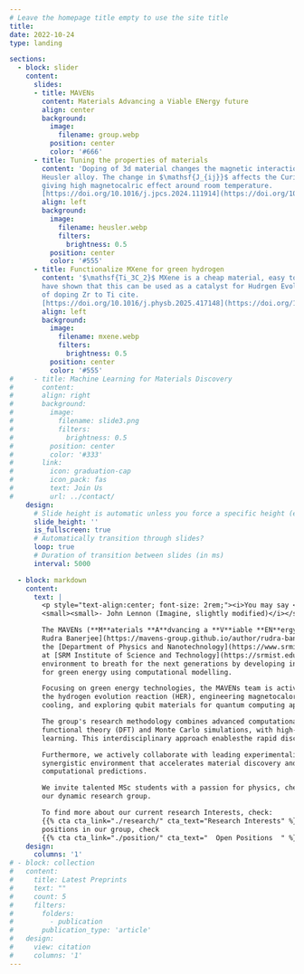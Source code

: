 ```yaml
---
# Leave the homepage title empty to use the site title
title:
date: 2022-10-24
type: landing

sections:
  - block: slider
    content:
      slides:
      - title: MAVENs
        content: Materials Advancing a Viable ENergy future
        align: center
        background:
          image:
            filename: group.webp
          position: center
          color: '#666'
      - title: Tuning the properties of materials
        content: 'Doping of 3d material changes the magnetic interaction $\mathsf{J_{ij}}$ considerably in
        Heusler alloy. The change in $\mathsf{J_{ij}}$ affects the Curie temperature of the materials,
        giving high magnetocalric effect around room temperature.
        [https://doi.org/10.1016/j.jpcs.2024.111914](https://doi.org/10.1016/j.jpcs.2024.111914)'
        align: left
        background:
          image:
            filename: heusler.webp
            filters:
              brightness: 0.5
          position: center
          color: '#555'
      - title: Functionalize MXene for green hydrogen
        content: '$\mathsf{Ti_3C_2}$ MXene is a cheap material, easy to synthesis in production scale. We
        have shown that this can be used as a catalyst for Hudrgen Evolution Reaction(HER) by means
        of doping Zr to Ti cite.
        [https://doi.org/10.1016/j.physb.2025.417148](https://doi.org/10.1016/j.physb.2025.417148)'
        align: left
        background:
          image:
            filename: mxene.webp
            filters:
              brightness: 0.5
          position: center
          color: '#555'
#     - title: Machine Learning for Materials Discovery
#       content:
#       align: right
#       background:
#         image:
#           filename: slide3.png
#           filters:
#             brightness: 0.5
#         position: center
#         color: '#333'
#       link:
#         icon: graduation-cap
#         icon_pack: fas
#         text: Join Us
#         url: ../contact/
    design:
      # Slide height is automatic unless you force a specific height (e.g. '400px')
      slide_height: ''
      is_fullscreen: true
      # Automatically transition through slides?
      loop: true
      # Duration of transition between slides (in ms)
      interval: 5000

  - block: markdown
    content:
      text: |
        <p style="text-align:center; font-size: 2rem;"><i>You may say <b>we</b> are a dreamer<br>
        <small><small>- John Lennon (Imagine, slightly modified)</i></small></small></p>

        The MAVENs (**M**aterials **A**dvancing a **V**iable **EN**ergy future) group, led by [Dr
        Rudra Banerjee](https://mavens-group.github.io/author/rudra-banerjee/) is based in
        the [Department of Physics and Nanotechnology](https://www.srmist.edu.in/department/department-of-physics-and-nanotechnology/)
        at [SRM Institute of Science and Technology](https://srmist.edu.in). The MAVENs dreams a cleaner
        environment to breath for the next generations by developing innovative materials solutions
        for green energy using computational modelling.

        Focusing on green energy technologies, the MAVENs team is actively designing novel catalysts for
        the hydrogen evolution reaction (HER), engineering magnetocaloric materials for energy-efficient
        cooling, and exploring qubit materials for quantum computing applications.

        The group's research methodology combines advanced computational techniques, including density
        functional theory (DFT) and Monte Carlo simulations, with high-throughput computing and machine
        learning. This interdisciplinary approach enablesthe rapid discovery and optimization of promising materials.

        Furthermore, we actively collaborate with leading experimentalists and theoreticians, fostering a
        synergistic environment that accelerates material discovery and enhances the reliability of our
        computational predictions.

        We invite talented MSc students with a passion for physics, chemistry, or materials science to join
        our dynamic research group.

        To find more about our current research Interests, check:
        {{% cta cta_link="./research/" cta_text="Research Interests" %}} To find about available
        positions in our group, check
        {{% cta cta_link="./position/" cta_text="  Open Positions  " %}}
    design:
      columns: '1'
# - block: collection
#   content:
#     title: Latest Preprints
#     text: ""
#     count: 5
#     filters:
#       folders:
#         - publication
#       publication_type: 'article'
#   design:
#     view: citation
#     columns: '1'
---
```

